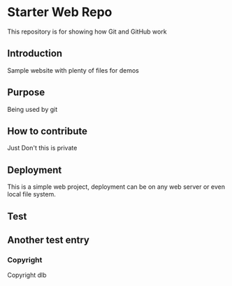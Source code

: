 # Starter Web Repo

This repository is for showing how Git and GitHub work

## Introduction

Sample website with plenty of files for demos

## Purpose
Being used by git

## How to contribute
Just Don't this is private

## Deployment
This is a simple web project, deployment can be on any web server or even local file system.

## Test

## Another test entry

### Copyright
Copyright dlb
